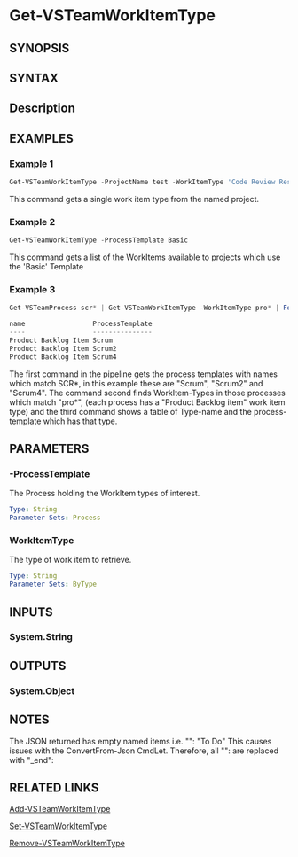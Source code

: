 <!-- #include "./common/header.md" -->

# Get-VSTeamWorkItemType

## SYNOPSIS

<!-- #include "./synopsis/Get-VSTeamWorkItemType.md" -->

## SYNTAX

## Description

<!-- #include "./synopsis/Get-VSTeamWorkItemType.md" -->

## EXAMPLES

### Example 1

```powershell
Get-VSTeamWorkItemType -ProjectName test -WorkItemType 'Code Review Response'
```

This command gets a single work item type from the named project.

### Example 2

```powershell
Get-VSTeamWorkItemType -ProcessTemplate Basic
```

This command gets a list of the WorkItems available to projects which use the 'Basic' Template

### Example 3

```powershell
Get-VSTeamProcess scr* | Get-VSTeamWorkItemType -WorkItemType pro* | Format-Table name,processTemplate

name                 ProcessTemplate
----                 ---------------
Product Backlog Item Scrum
Product Backlog Item Scrum2
Product Backlog Item Scrum4
```

The first command in the pipeline gets the process templates with names which match SCR*, in this example 
these are "Scrum", "Scrum2" and "Scrum4". The command second finds WorkItem-Types in those processes 
which match "pro*", (each process has a "Product Backlog item" work item type) and the third command 
shows a table of Type-name and the process-template which has that type.


## PARAMETERS

<!-- #include "./params/projectName.md" -->

### -ProcessTemplate

The Process holding the WorkItem types of interest.

```yaml
Type: String
Parameter Sets: Process
```

### WorkItemType

The type of work item to retrieve.

```yaml
Type: String
Parameter Sets: ByType
```

## INPUTS

### System.String

## OUTPUTS

### System.Object

## NOTES

The JSON returned has empty named items i.e.
"": "To Do"
This causes issues with the ConvertFrom-Json CmdLet.  Therefore, all "": are replaced with "_end":

<!-- #include "./common/prerequisites.md" -->

## RELATED LINKS

<!-- #include "./common/related.md" -->
[Add-VSTeamWorkItemType](Get-VSTeamWorkItemType.md)

[Set-VSTeamWorkItemType](Set-VSTeamWorkItemType.md)

[Remove-VSTeamWorkItemType](Remove-VSTeamWorkItemType.md)